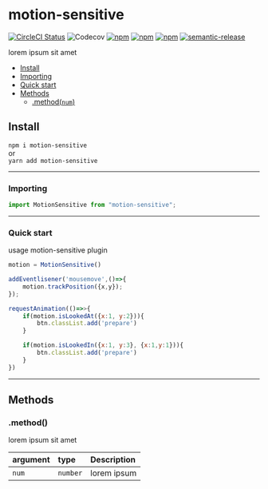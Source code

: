 # motion-sensitive

[![CircleCI Status](https://circleci.com/gh/jamet-julien/motion-sensitive.svg?style=shield&circle-token=:circle-token)](https://circleci.com/gh/jamet-julien/motion-sensitive)
![Codecov](https://img.shields.io/codecov/c/github/jamet-julien/motion-sensitive)
[![npm](https://img.shields.io/npm/dt/motion-sensitive.svg?style=flat-square)](https://www.npmjs.com/package/motion-sensitive)
[![npm](https://img.shields.io/npm/v/motion-sensitive.svg?style=flat-square)](https://www.npmjs.com/package/motion-sensitive)
[![npm](https://img.shields.io/npm/l/motion-sensitive.svg?style=flat-square)](https://github.com/jamet-julien/motion-sensitive/blob/master/LICENSE)
[![semantic-release](https://img.shields.io/badge/%20%20%F0%9F%93%A6%F0%9F%9A%80-semantic--release-e10079.svg)](https://github.com/semantic-release/semantic-release)

lorem ipsum sit amet

-   [Install](#install)
-   [Importing](#importing)
-   [Quick start](#quick)
-   [Methods](#methods)
    -   [.method(`num`)](#method)

## Install <a id="install"></a>

`npm i motion-sensitive`  
or  
`yarn add motion-sensitive`

---

### Importing <a id="importing"></a>

```js
import MotionSensitive from "motion-sensitive";
```

---

### Quick start<a id="quick"></a>

usage motion-sensitive plugin

```js
motion = MotionSensitive()

addEventlisener('mousemove',()=>{
    motion.trackPosition({x,y});
});

requestAnimation(()=>>{
    if(motion.isLookedAt({x:1, y:2})){
        btn.classList.add('prepare')
    }

    if(motion.isLookedIn({x:1, y:3}, {x:1,y:1})){
        btn.classList.add('prepare')
    }
})
```

---

## Methods <a id="methods"></a>

### .method() <a id="method"></a>

lorem ipsum sit amet

| argument | type     | Description |
| :------- | :------- | :---------- |
| `num`    | `number` | lorem ipsum |

```js
```
